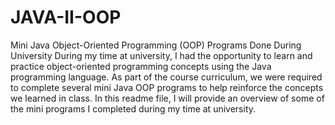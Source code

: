# JAVA-II-OOP
Mini Java Object-Oriented Programming (OOP) Programs Done During University
During my time at university, I had the opportunity to learn and practice object-oriented programming concepts using the Java programming language. As part of the course curriculum, we were required to complete several mini Java OOP programs to help reinforce the concepts we learned in class. In this readme file, I will provide an overview of some of the mini programs I completed during my time at university.
